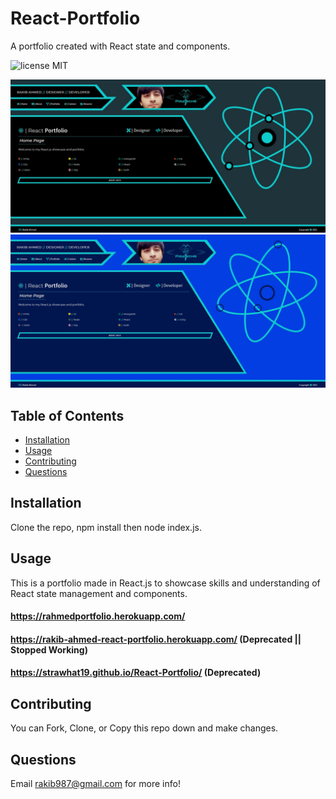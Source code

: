 # React-Portfolio
A portfolio created with React state and components.

![license MIT](https://img.shields.io/badge/license-MIT-blue.svg)

![Screenshot of Application | Developer Mode](https://raw.githubusercontent.com/strawhat19/React-Portfolio/main/public/assets/develeporMode2.JPG)
![Screenshot of Application | Designer Mode](https://raw.githubusercontent.com/strawhat19/React-Portfolio/main/public/assets/designMode2.JPG)

## **Table of Contents**
* [Installation](#installation)
* [Usage](#usage)
* [Contributing](#contributing)
* [Questions](#questions)

## Installation
Clone the repo, npm install then node index.js.

## Usage
This is a portfolio made in React.js to showcase skills and understanding of React state management and components.
#### https://rahmedportfolio.herokuapp.com/
#### https://rakib-ahmed-react-portfolio.herokuapp.com/ (Deprecated || Stopped Working)
#### https://strawhat19.github.io/React-Portfolio/ (Deprecated)

## Contributing
You can Fork, Clone, or Copy this repo down and make changes.

## Questions
Email rakib987@gmail.com for more info!